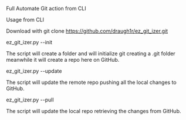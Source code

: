 Full Automate Git action from CLI

Usage from CLI

Download with
git clone https://github.com/draugh1r/ez_git_izer.git

ez_git_izer.py --init

The script will create a folder and will initialize git creating
a .git folder meanwhile it will create a repo here on GitHub.

ez_git_izer.py --update

The script will update the remote repo pushing all the local changes
to GitHub.

ez_git_izer.py --pull

The script will update the local repo retrieving the changes from 
GitHub.

